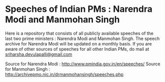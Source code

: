 # Speeches of Indian PMs : Narendra Modi and Manmohan Singh
Here is a repository that consists of all publicly available speeches of the last two prime ministers : Narendra Modi and Manmohan Singh. The speech archive for Narendra Modi will be updated on a monthly basis. If you are aware of other sources of speeches for all other Indian PMs, do mail at sriharsha.devulapalli@gmail.com 

Source for Narendra Modi  : http://www.pmindia.gov.in/en/speeches/
Source for Manmohan Singh : http://archivepmo.nic.in/drmanmohansingh/speeches.php

